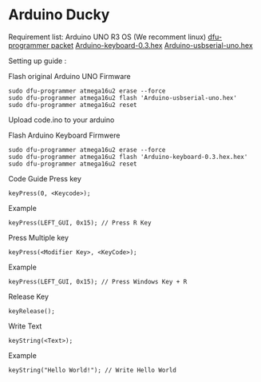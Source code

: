 # Arduino Ducky

Requirement list:
Arduino UNO R3
OS (We recomment linux)
[dfu-programmer packet](https://dfu-programmer.github.io)
[Arduino-keyboard-0.3.hex](http://hunt.net.nz/users/darran/weblog/b3029/Arduino_UNO_Keyboard_HID_version_03.html)
[Arduino-usbserial-uno.hex](http://dl.dropbox.com/u/1816557/Arduino-usbserial-uno.hex)

Setting up guide :

Flash original Arduino UNO Firmware

    sudo dfu-programmer atmega16u2 erase --force
    sudo dfu-programmer atmega16u2 flash 'Arduino-usbserial-uno.hex'
    sudo dfu-programmer atmega16u2 reset

Upload code.ino to your arduino

Flash Arduino Keyboard Firmwere

    sudo dfu-programmer atmega16u2 erase --force
    sudo dfu-programmer atmega16u2 flash 'Arduino-keyboard-0.3.hex.hex'
    sudo dfu-programmer atmega16u2 reset

Code Guide
Press key

    keyPress(0, <Keycode>); 

Example

    keyPress(LEFT_GUI, 0x15); // Press R Key

Press Multiple key

    keyPress(<Modifier Key>, <KeyCode>);

Example

    keyPress(LEFT_GUI, 0x15); // Press Windows Key + R

Release Key

    keyRelease();

Write Text

    keyString(<Text>);

Example

    keyString("Hello World!"); // Write Hello World
